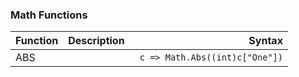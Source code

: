 ### Math Functions

Function|Description|Syntax 
---|:--:|---:
ABS || ```  c => Math.Abs((int)c["One"]) ```

